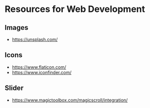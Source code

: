 # Resources for Web Development

## Images

- https://unsplash.com/


## Icons

- https://www.flaticon.com/
- https://www.iconfinder.com/


## Slider
- https://www.magictoolbox.com/magicscroll/integration/
